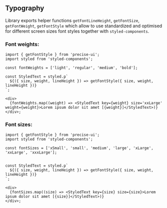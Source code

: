 ## Typography

Library exports helper functions `getFontLineHeight`, `getFontSize`, `getFontWeight`, `getFontStyle` which allow to use standardized and optimised for different screen sizes font styles together with `styled-components`.

### Font weights:

```
import { getFontStyle } from 'precise-ui';
import styled from 'styled-components';

const fontWeights = ['light', 'regular', 'medium', 'bold'];

const StyledText = styled.p`
  ${({ size, weight, lineHeight }) => getFontStyle({ size, weight, lineHeight })}
`;

<div>
  {fontWeights.map((weight) => <StyledText key={weight} size='xxLarge' weight={weight}>Lorem ipsum dolor sit amet [{weight}]</StyledText>)}
</div>;

```


### Font sizes:

```
import { getFontStyle } from 'precise-ui';
import styled from 'styled-components';

const fontSizes = ['xSmall', 'small', 'medium', 'large', 'xLarge', 'xxLarge', 'xxxLarge'];


const StyledText = styled.p`
  ${({ size, weight, lineHeight }) => getFontStyle({ size, weight, lineHeight })}
`;

<div>
  {fontSizes.map((size) => <StyledText key={size} size={size}>Lorem ipsum dolor sit amet [{size}]</StyledText>)}
</div>;

```
